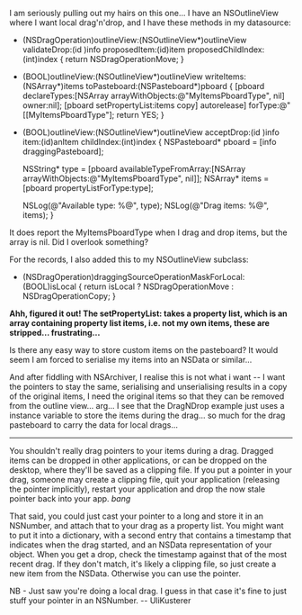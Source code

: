 I am seriously pulling out my hairs on this one... I have an NSOutlineView where I want local drag'n'drop, and I have these methods in my datasource:
    
- (NSDragOperation)outlineView:(NSOutlineView*)outlineView validateDrop:(id <NSDraggingInfo>)info proposedItem:(id)item proposedChildIndex:(int)index
{
	return NSDragOperationMove;
}

- (BOOL)outlineView:(NSOutlineView*)outlineView writeItems:(NSArray*)items toPasteboard:(NSPasteboard*)pboard
{
	[pboard declareTypes:[NSArray arrayWithObjects:@"MyItemsPboardType", nil] owner:nil];
	[pboard setPropertyList:items copy] autorelease] forType:@"[[MyItemsPboardType"];
	return YES;
}

- (BOOL)outlineView:(NSOutlineView*)outlineView acceptDrop:(id <NSDraggingInfo>)info item:(id)anItem childIndex:(int)index
{
	NSPasteboard* pboard = [info draggingPasteboard];

	NSString* type = [pboard availableTypeFromArray:[NSArray arrayWithObjects:@"MyItemsPboardType", nil]];
	NSArray* items = [pboard propertyListForType:type];

	NSLog(@"Available type: %@", type);
	NSLog(@"Drag items: %@", items);
}


It does report the MyItemsPboardType when I drag and drop items, but the array is nil. Did I overlook something?

For the records, I also added this to my NSOutlineView subclass:
    
- (NSDragOperation)draggingSourceOperationMaskForLocal:(BOOL)isLocal
{
	return isLocal ? NSDragOperationMove : NSDragOperationCopy;
}


**Ahh, figured it out! The setPropertyList: takes a property list, which is an array containing property list items, i.e. not my own items, these are stripped... frustrating...**

Is there any easy way to store custom items on the pasteboard? It would seem I am forced to serialise my items into an NSData or similar...

And after fiddling with NSArchiver, I realise this is not what i want -- I want the pointers to stay the same, serialising and unserialising results in a copy of the original items, I need the original items so that they can be removed from the outline view... arg... I see that the DragNDrop example just uses a instance variable to store the items during the drag... so much for the drag pasteboard to carry the data for local drags...

----

You shouldn't really drag pointers to your items during a drag. Dragged items can be dropped in other applications, or can be dropped on the desktop, where they'll be saved as a clipping file. If you put a pointer in your drag, someone may create a clipping file, quit your application (releasing the pointer implicitly), restart your application and drop the now stale pointer back into your app. *bang*

That said, you could just cast your pointer to a long and store it in an NSNumber, and attach that to your drag as a property list. You might want to put it into a dictionary, with a second entry that contains a timestamp that indicates when the drag started, and an NSData representation of your object. When you get a drop, check the timestamp against that of the most recent drag. If they don't match, it's likely a clipping file, so just create a new item from the NSData. Otherwise you can use the pointer.

NB - Just saw you're doing a local drag. I guess in that case it's fine to just stuff your pointer in an NSNumber.  -- UliKusterer
